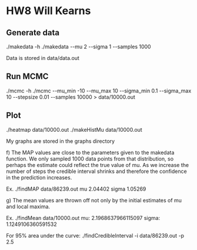 HW8 Will Kearns
================

Generate data
----------------
./makedata -h
./makedata --mu 2 --sigma 1 --samples 1000

Data is stored in data/data.out

Run MCMC
----------------
./mcmc -h
./mcmc --mu_min -10 --mu_max 10 --sigma_min 0.1 --sigma_max 10 --stepsize 0.01 --samples 10000 > data/10000.out

Plot 
----------------
./heatmap data/10000.out
./makeHistMu data/10000.out

My graphs are stored in the graphs directory

f) The MAP values are close to the parameters given to the makedata function. We only sampled 1000 data points from that distribution, so perhaps the estimate could reflect the true value of mu. As we increase the number of steps the credible interval shrinks and therefore the confidence in the prediction increases. 

Ex.
./findMAP data/86239.out 
mu                                      2.04402
sigma                                   1.05269
  
g) The mean values are thrown off not only by the initial estimates of mu and local maxima. 

Ex.
./findMean data/10000.out 
mu: 2.1968637966115097 
sigma: 1.1249106360591532

For 95% area under the curve: 
./findCredibleInterval -i data/86239.out -p 2.5


